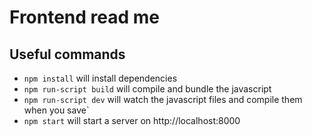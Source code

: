 # Frontend read me
## Useful commands
- `npm install` will install dependencies
- `npm run-script build` will compile and bundle the javascript
- `npm run-script dev` will watch the javascript files and compile them when you save`
- `npm start` will start a server on http://localhost:8000
